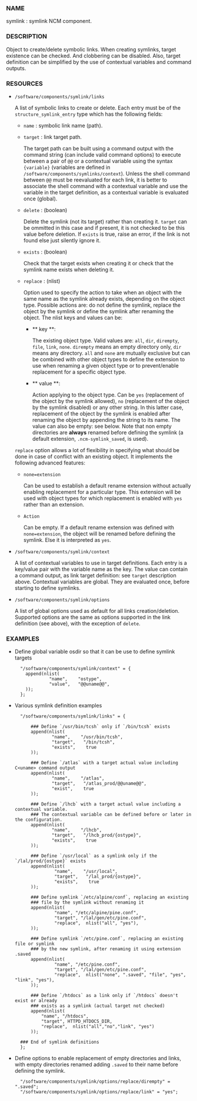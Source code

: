 ### NAME

symlink : symlink NCM component.

### DESCRIPTION

Object to create/delete symbolic links. When creating symlinks, target existence
can be checked. And clobbering can be disabled. Also, target definition
can be simplified by the use of contextual variables and command outputs.

### RESOURCES

- `/software/components/symlink/links`

    A list of symbolic links to create or delete.  Each entry
    must be of the `structure_symlink_entry` type which has the following
    fields:

    - `name` : symbolic link name (path).
    - `target` : link target path.

        The target path can be built using a command output with the command string
        (can include valid command options) to execute between a pair of `@@`
        or a contextual variable using the syntax `{variable}`
        (variables are defined in `/software/components/symlinks/context`).
        Unless the shell command between `@@` must be reevaluated for each link,
        it is better to associate the shell command with a contextual variable and
        use the variable in the target definition, as a contextual variable is evaluated once (global).

    - `delete` : (boolean)

        Delete the symlink (not its target) rather than creating it. `target`
        can be ommitted in this case and if present, it is not checked to be this
        value before deletion. If `exists` is true, raise an error, if the
        link is not found else just silently ignore it.

    - `exists` : (boolean)

        Check that the target exists when creating it or check that the symlink
        name exists when deleting it.

    - `replace` : (nlist)

        Option used to specify the action to take when an object with the same
        name as the symlink already exists, depending on the object type.
        Possible actions are: do not define the symlink, replace the
        object by the symlink or define the symlink after renaming the object.
        The nlist keys and values can be:

        - ** key **:

            The existing object type. Valid values are: `all`, `dir`, `dirempty`,
            `file`, `link`, `none`.  `dirempty` means an empty directory only,
            `dir` means any directory. `all` and `none` are mutually exclusive
            but can be combined with other object types to define the extension
            to use when renaming a given object type or to prevent/enable replacement
            for a specific object type.

        - ** value **:

            Action applying to the object type. Can be `yes` (replacement of the object
            by the symlink allowed), `no` (replacement of the object by the symlink
            disabled) or any other string. In this latter case, replacement of the object
            by the symlink is enabled after renaming the object by appending the string
            to its name. The value can also be empty: see below. Note that non empty
            directories are **always** renamed before defining the symlink
            (a default extension, `.ncm-symlink_saved`, is used).

    `replace` option allows a lot of flexibility in specifying what should
    be done in case of conflict with an existing object. It implements the
    following advanced features:

    - `none=extension`

        Can be used to establish a default rename extension without actually enabling
        replacement for a particular type. This extension will be used with object
        types for which replacement is enabled with `yes` rather than an extension.

    - `Action`

        Can be empty. If a default rename extension was defined with `none=extension`,
        the object will be renamed before defining the symlink. Else it is interpreted as `yes`.

- `/software/components/symlink/context`

    A list of contextual variables to use in target definitions. Each entry is
    a key/value pair with the variable name as the key. The value can contain
    a command output, as link target definition: see `target` description above.
    Contextual variables are global. They are evaluated once, before starting to define
    symlinks.

- `/software/components/symlink/options`

    A list of global options used as default for all links creation/deletion.
    Supported options are the same as options supported in the link definition
    (see above), with the exception of `delete`.

### EXAMPLES

- Define global variable osdir so that it can be use to define symlink targets

        "/software/components/symlink/context" = {
          append(nlist(
                   "name",    "ostype",
                   "value",   "@@uname@@",
          ));
        };

- Various symlink definition examples

        "/software/components/symlink/links" = {

            ### Define `/usr/bin/tcsh` only if `/bin/tcsh` exists
            append(nlist(
                    "name",    "/usr/bin/tcsh",
                    "target",   "/bin/tcsh",
                    "exists",    true
            ));

            ### Define `/atlas` with a target actual value including C<uname> command output
            append(nlist(
                    "name",    "/atlas",
                    "target",   "/atlas_prod/@@uname@@",
                    "exist",    true
            ));

            ### Define `/lhcb` with a target actual value including a contextual variable.
            ### The contextual variable can be defined before or later in the configuration.
            append(nlist(
                    "name",    "/lhcb",
                    "target",   "/lhcb_prod/{ostype}",
                    "exists",    true
            ));

            ### Define `/usr/local` as a symlink only if the `/lal/prod/{ostype}` exists
            append(nlist(
                     "name",    "/usr/local",
                     "target",   "/lal_prod/{ostype}",
                     "exists",    true
            ));

            ### Define symlink `/etc/alpine/conf`, replacing an existing
            ### file by the symlink without renaming it
            append(nlist(
                     "name", "/etc/alpine/pine.conf",
                     "target", "/lal/gen/etc/pine.conf",
                     "replace",  nlist("all", "yes"),
            ));

            ### Define symlink `/etc/pine.conf`, replacing an existing file or symlink
            ### by the new symlink, after renaming it using extension .saved
            append(nlist(
                     "name", "/etc/pine.conf",
                     "target", "/lal/gen/etc/pine.conf",
                     "replace",  nlist("none", ".saved", "file", "yes", "link", "yes"),
            ));

            ### Define `/htdocs` as a link only if `/htdocs` doesn't exist or already
            ### exists as a symlink (actual target not checked)
            append(nlist(
                "name", "/htdocs",
                "target", HTTPD_HTDOCS_DIR,
                "replace",  nlist("all","no","link", "yes")
            ));

        ### End of symlink definitions
        };

- Define options to enable replacement of empty directories and links,
with empty directories renamed adding `.saved` to their name before defining the symlink.

        "/software/components/symlink/options/replace/dirempty" = ".saved";
        "/software/components/symlink/options/replace/link" = "yes";
